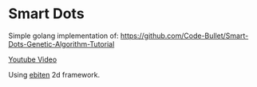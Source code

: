 # Smart Dots

Simple golang implementation of:
https://github.com/Code-Bullet/Smart-Dots-Genetic-Algorithm-Tutorial

[Youtube Video](https://www.youtube.com/watch?v=BOZfhUcNiqk)

Using [ebiten](https://github.com/hajimehoshi/ebiten/) 2d framework.

